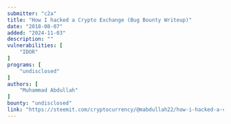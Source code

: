 ```yaml
---
submitter: "c2a"
title: "How I hacked a Crypto Exchange (Bug Bounty Writeup)"
date: "2018-08-07"
added: "2024-11-03"
description: ""
vulnerabilities: [
    "IDOR"
]
programs: [
    "undisclosed"
]
authors: [
    "Muhammad Abdullah"
]
bounty: "undisclosed"
link: "https://steemit.com/cryptocurrency/@mabdullah22/how-i-hacked-a-crypto-exchange-bug-bounty-writeup"
---
```




